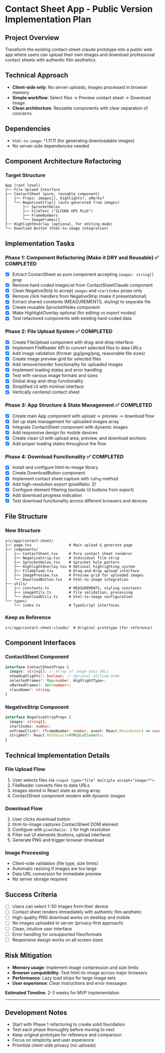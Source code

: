 # Contact Sheet App - Public Version Implementation Plan

## Project Overview

Transform the existing contact-sheet-claude prototype into a public web app where users can upload their own images and download professional contact sheets with authentic film aesthetics.

## Technical Approach

- **Client-side only**: No server uploads, images processed in browser memory
- **Simple workflow**: Select files → Preview contact sheet → Download image
- **Clean architecture**: Reusable components with clear separation of concerns

## Dependencies

- `html-to-image`: ^1.11.11 (for generating downloadable images)
- No server-side dependencies needed

## Component Architecture Refactoring

### Target Structure

```
App (root level)
├── File Upload Interface
├── ContactSheet (pure, reusable component)
│   ├── Props: images[], highlights?, xMarks?
│   └── NegativeStrip[] (auto-generated from images)
│       ├── SprocketHoles
│       ├── FilmText ("ILFORD HP5 PLUS")
│       ├── FrameNumbers
│       └── ImageFrames[]
├── HighlightOverlay (optional, for editing mode)
└── Download Button (html-to-image integration)
```

## Implementation Tasks

### Phase 1: Component Refactoring (Make it DRY and Reusable) ✅ COMPLETED

- [x] Extract ContactSheet as pure component accepting `images: string[]` prop
- [x] Remove hard-coded imageList from ContactSheetClaude component
- [x] Clean NegativeStrip to accept `images` and `startIndex` props only
- [x] Remove click handlers from NegativeStrip (make it presentational)
- [x] Extract shared constants (MEASUREMENTS, styling) to separate file
- [x] Create reusable SprocketHoles component
- [x] Make HighlightOverlay optional (for editing vs export modes)
- [x] Test refactored components with existing hard-coded data

### Phase 2: File Upload System ✅ COMPLETED

- [x] Create FileUpload component with drag-and-drop interface
- [x] Implement FileReader API to convert selected files to data URLs
- [x] Add image validation (format: jpg/jpeg/png, reasonable file sizes)
- [x] Create image preview grid for selected files
- [x] Add remove/reorder functionality for uploaded images
- [x] Implement loading states and error handling
- [x] Test with various image formats and sizes
- [x] Global drag-and-drop functionality
- [x] Simplified UI with minimal interface
- [x] Vertically centered contact sheet

### Phase 3: App Structure & State Management ✅ COMPLETED

- [x] Create main App component with upload → preview → download flow
- [x] Set up state management for uploaded images array
- [x] Integrate ContactSheet component with dynamic images
- [x] Add responsive design for mobile devices
- [x] Create clean UI with upload area, preview, and download sections
- [x] Add proper loading states throughout the flow

### Phase 4: Download Functionality ✅ COMPLETED

- [x] Install and configure html-to-image library
- [x] Create DownloadButton component
- [x] Implement contact sheet capture with `toPng` method
- [x] Add high-resolution export (pixelRatio: 2)
- [x] Configure element filtering (exclude UI buttons from export)
- [x] Add download progress indication
- [x] Test download functionality across different browsers and devices

## File Structure

### New Structure

```
src/app/contact-sheet/
├── page.tsx                 # Main upload & generate page
├── components/
│   ├── ContactSheet.tsx     # Pure contact sheet renderer
│   ├── NegativeStrip.tsx    # Individual film strip
│   ├── SprocketHoles.tsx    # Sprocket hole pattern
│   ├── HighlightOverlay.tsx # Optional highlighting system
│   ├── FileUpload.tsx       # Drag-and-drop upload interface
│   ├── ImagePreview.tsx     # Preview grid for uploaded images
│   └── DownloadButton.tsx   # html-to-image integration
├── utils/
│   ├── constants.ts         # MEASUREMENTS, styling constants
│   ├── imageUtils.ts        # File validation, processing
│   └── downloadUtils.ts     # html-to-image configuration
└── types/
    └── index.ts             # TypeScript interfaces
```

### Keep as Reference

```
src/app/contact-sheet-claude/  # Original prototype (for reference)
```

## Component Interfaces

### ContactSheet Component

```typescript
interface ContactSheetProps {
  images: string[]; // Array of image data URLs
  showHighlights?: boolean; // Optional editing mode
  selectedFrames?: Map<number, HighlightType>;
  xMarkedFrames?: Set<number>;
  className?: string;
}
```

### NegativeStrip Component

```typescript
interface NegativeStripProps {
  images: string[];
  startIndex: number;
  onFrameClick?: (frameNumber: number, event: React.MouseEvent) => void;
  stripRef?: React.RefObject<HTMLDivElement>;
}
```

## Technical Implementation Details

### File Upload Flow

1. User selects files via `<input type="file" multiple accept="image/*">`
2. FileReader converts files to data URLs
3. Images stored in React state as string array
4. ContactSheet component renders with dynamic images

### Download Flow

1. User clicks download button
2. html-to-image captures ContactSheet DOM element
3. Configure with `pixelRatio: 2` for high resolution
4. Filter out UI elements (buttons, upload interface)
5. Generate PNG and trigger browser download

### Image Processing

- Client-side validation (file type, size limits)
- Automatic resizing if images are too large
- Data URL conversion for immediate preview
- No server storage required

## Success Criteria

- [ ] Users can select 1-50 images from their device
- [ ] Contact sheet renders immediately with authentic film aesthetic
- [ ] High-quality PNG download works on desktop and mobile
- [ ] No images uploaded to server (privacy-first approach)
- [ ] Clean, intuitive user interface
- [ ] Error handling for unsupported files/formats
- [ ] Responsive design works on all screen sizes

## Risk Mitigation

- **Memory usage**: Implement image compression and size limits
- **Browser compatibility**: Test html-to-image across major browsers
- **Performance**: Lazy load strips for large image sets
- **User experience**: Clear instructions and error messages

**Estimated Timeline**: 2-3 weeks for MVP implementation

---

## Development Notes

- Start with Phase 1 refactoring to create solid foundation
- Test each phase thoroughly before moving to next
- Keep original prototype for reference and comparison
- Focus on simplicity and user experience
- Prioritize client-side privacy (no uploads)
